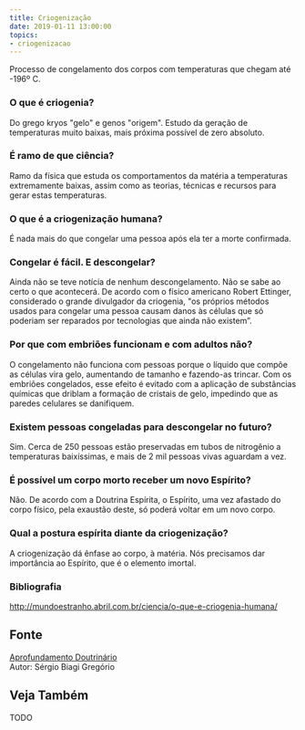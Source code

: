 ```yaml
---
title: Criogenização
date: 2019-01-11 13:00:00
topics: 
- criogenizacao
---
```


Processo de congelamento dos corpos com temperaturas que chegam até
-196º C.

### O que é criogenia?
Do grego kryos "gelo" e genos "origem". Estudo da geração de
temperaturas muito baixas, mais próxima possível de zero absoluto.

### É ramo de que ciência?
Ramo da física que estuda os comportamentos da matéria a temperaturas
extremamente baixas, assim como as teorias, técnicas e recursos para
gerar estas temperaturas.

### O que é a criogenização humana?
É nada mais do que congelar uma pessoa após ela ter a morte confirmada.

### Congelar é fácil. E descongelar?
Ainda não se teve notícia de nenhum descongelamento. Não se sabe ao
certo o que acontecerá. De acordo com o físico americano Robert
Ettinger, considerado o grande divulgador da criogenia, "os próprios
métodos usados para congelar uma pessoa causam danos às células que só
poderiam ser reparados por tecnologias que ainda não existem”.

### Por que com embriões funcionam e com adultos não?
O congelamento não funciona com pessoas porque o líquido que compõe as
células vira gelo, aumentando de tamanho e fazendo-as trincar. Com os
embriões congelados, esse efeito é evitado com a aplicação de
substâncias químicas que driblam a formação de cristais de gelo,
impedindo que as paredes celulares se danifiquem.

### Existem pessoas congeladas para descongelar no futuro?
Sim. Cerca de 250 pessoas estão preservadas em tubos de nitrogênio a
temperaturas baixíssimas, e mais de 2 mil pessoas vivas aguardam a vez.

### É possível um corpo morto receber um novo Espírito?
Não. De acordo com a Doutrina Espírita, o Espírito, uma vez afastado do
corpo físico, pela exaustão deste, só poderá voltar em um novo corpo.

### Qual a postura espírita diante da criogenização?
A criogenização dá ênfase ao corpo, à matéria. Nós precisamos dar
importância ao Espírito, que é o elemento imortal.


### Bibliografia
http://mundoestranho.abril.com.br/ciencia/o-que-e-criogenia-humana/

## Fonte
[Aprofundamento Doutrinário](https://sites.google.com/view/aprofundamentodoutrinario/criogenização)  
Autor: Sérgio Biagi Gregório



## Veja Também
TODO


